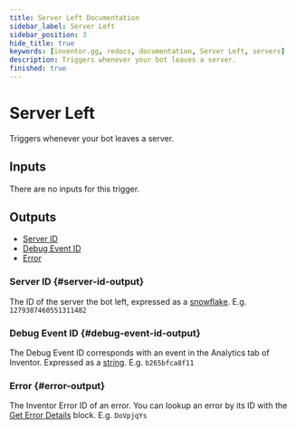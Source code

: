 ```yaml
---
title: Server Left Documentation
sidebar_label: Server Left
sidebar_position: 3
hide_title: true
keywords: [inventor.gg, redocs, documentation, Server Left, servers]
description: Triggers whenever your bot leaves a server.
finished: true
---
```

# Server Left
Triggers whenever your bot leaves a server.

## Inputs
There are no inputs for this trigger.

## Outputs

- [Server ID](#server-id-output)
- [Debug Event ID](#debug-event-id-output)
- [Error](#error-output)

### Server ID {#server-id-output}
The ID of the server the bot left, expressed as a [snowflake](/inventor-reference/types/string/snowflake). E.g. `1279387460551311482`

### Debug Event ID {#debug-event-id-output}
The Debug Event ID corresponds with an event in the Analytics tab of Inventor. Expressed as a [string](/inventor-reference/types/string). E.g. `b265bfca8f11`

### Error {#error-output}
The Inventor Error ID of an error. You can lookup an error by its ID with the [Get Error Details](/inventor-reference/blocks/utilities/get-error-details) block. E.g. `DoVpjqYs`